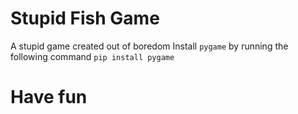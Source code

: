 # Stupid Fish Game

A stupid game created out of boredom
Install `pygame` by running the following command `pip install pygame`

# Have fun
